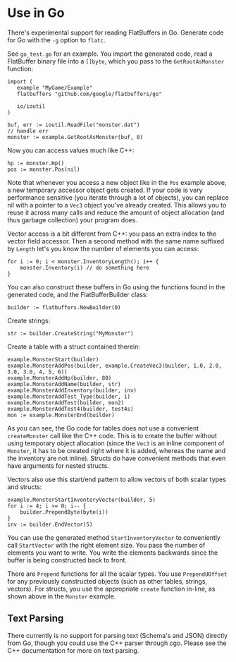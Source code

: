 # Use in Go

There's experimental support for reading FlatBuffers in Go. Generate code
for Go with the `-g` option to `flatc`.

See `go_test.go` for an example. You import the generated code, read a
FlatBuffer binary file into a `[]byte`, which you pass to the 
`GetRootAsMonster` function:

    import (
       example "MyGame/Example"
       flatbuffers "github.com/google/flatbuffers/go"

       io/ioutil
    )

    buf, err := ioutil.ReadFile("monster.dat")
    // handle err
    monster := example.GetRootAsMonster(buf, 0)

Now you can access values much like C++:

    hp := monster.Hp()
    pos := monster.Pos(nil)

Note that whenever you access a new object like in the `Pos` example above,
a new temporary accessor object gets created. If your code is very performance
sensitive (you iterate through a lot of objects), you can replace nil with a
pointer to a `Vec3` object you've already created. This allows
you to reuse it across many calls and reduce the amount of object allocation
(and thus garbage collection) your program does.

Vector access is a bit different from C++: you pass an extra index to the
vector field accessor. Then a second method with the same name suffixed
by `Length` let's you know the number of elements you can access:

    for i := 0; i < monster.InventoryLength(); i++ {
        monster.Inventory(i) // do something here
    }

You can also construct these buffers in Go using the functions found in the
generated code, and the FlatBufferBuilder class:

    builder := flatbuffers.NewBuilder(0)

Create strings:

    str := builder.CreateString("MyMonster")

Create a table with a struct contained therein:

    example.MonsterStart(builder)
    example.MonsterAddPos(builder, example.CreateVec3(builder, 1.0, 2.0, 3.0, 3.0, 4, 5, 6))
    example.MonsterAddHp(builder, 80)
    example.MonsterAddName(builder, str)
    example.MonsterAddInventory(builder, inv)
    example.MonsterAddTest_Type(builder, 1)
    example.MonsterAddTest(builder, mon2)
    example.MonsterAddTest4(builder, test4s)
    mon := example.MonsterEnd(builder)

As you can see, the Go code for tables does not use a convenient
`createMonster` call like the C++ code. This is to create the buffer without
using temporary object allocation (since the `Vec3` is an inline component of
`Monster`, it has to be created right where it is added, whereas the name and
the inventory are not inline).
Structs do have convenient methods that even have arguments for nested structs.

Vectors also use this start/end pattern to allow vectors of both scalar types
and structs:

    example.MonsterStartInventoryVector(builder, 5)
    for i := 4; i >= 0; i-- {
        builder.PrependByte(byte(i))
    }
    inv := builder.EndVector(5)

You can use the generated method `StartInventoryVector` to conveniently call
`StartVector` with the right element size. You pass the number of
elements you want to write. You write the elements backwards since the buffer
is being constructed back to front.

There are `Prepend` functions for all the scalar types. You use
`PrependUOffset` for any previously constructed objects (such as other tables,
strings, vectors). For structs, you use the appropriate `create` function 
in-line, as shown above in the `Monster` example.

## Text Parsing

There currently is no support for parsing text (Schema's and JSON) directly
from Go, though you could use the C++ parser through cgo. Please see the
C++ documentation for more on text parsing.
